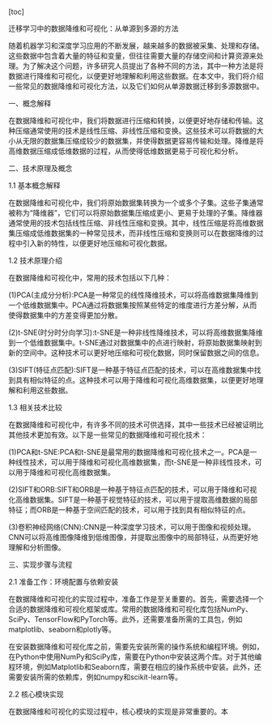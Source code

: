 
[toc]                    
                
                
迁移学习中的数据降维和可视化：从单源到多源的方法

随着机器学习和深度学习应用的不断发展，越来越多的数据被采集、处理和存储。这些数据中包含着大量的特征和变量，但往往需要大量的存储空间和计算资源来处理。为了解决这个问题，许多研究人员提出了各种不同的方法，其中一种方法是将数据进行降维和可视化，以便更好地理解和利用这些数据。在本文中，我们将介绍一些常见的数据降维和可视化方法，以及它们如何从单源数据迁移到多源数据中。

一、概念解释

在数据降维和可视化中，我们将数据进行压缩和转换，以便更好地存储和传输。这种压缩通常使用的技术是线性压缩、非线性压缩和变换。这些技术可以将数据的大小从无限的数据集压缩成较少的数据集，并使得数据更容易传输和处理。降维是将高维数据压缩成低维数据的过程，从而使得低维数据更易于可视化和分析。

二、技术原理及概念

1.1 基本概念解释

在数据降维和可视化中，我们将原始数据集转换为一个或多个子集。这些子集通常被称为“降维器”，它们可以将原始数据集压缩成更小、更易于处理的子集。降维器通常使用的技术包括线性压缩、非线性压缩和变换。其中，线性压缩是将高维数据集压缩成低维数据集的一种常见技术，而非线性压缩和变换则可以在数据降维的过程中引入新的特性，以便更好地压缩和可视化数据。

1.2 技术原理介绍

在数据降维和可视化中，常用的技术包括以下几种：

(1)PCA(主成分分析):PCA是一种常见的线性降维技术，可以将高维数据集降维到一个低维数据集中。PCA通过将数据集按照某些特定的维度进行方差分解，从而使得数据集中的方差变得更加分散。

(2)t-SNE(时分时分向学习):t-SNE是一种非线性降维技术，可以将高维数据集降维到一个低维数据集中。t-SNE通过对数据集中的点进行映射，将原始数据集映射到新的空间中。这种技术可以更好地压缩和可视化数据，同时保留数据之间的信息。

(3)SIFT(特征点匹配):SIFT是一种基于特征点匹配的技术，可以在高维数据集中找到具有相似特征的点。这种技术可以用于降维和可视化高维数据集，以便更好地理解和利用这些数据。

1.3 相关技术比较

在数据降维和可视化中，有许多不同的技术可供选择，其中一些技术已经被证明比其他技术更加有效。以下是一些常见的数据降维和可视化技术：

(1)PCA和t-SNE:PCA和t-SNE是最常用的数据降维和可视化技术之一。PCA是一种线性技术，可以用于降维和可视化高维数据集，而t-SNE是一种非线性技术，可以用于降维和可视化高维数据集。

(2)SIFT和ORB:SIFT和ORB是一种基于特征点匹配的技术，可以用于降维和可视化高维数据集。SIFT是一种基于视觉特征的技术，可以用于提取高维数据的局部特征；而ORB是一种基于空间匹配的技术，可以用于找到具有相似特征的点。

(3)卷积神经网络(CNN):CNN是一种深度学习技术，可以用于图像和视频处理。CNN可以将高维图像降维到低维图像，并提取出图像中的局部特征，从而更好地理解和分析图像。

三、实现步骤与流程

2.1 准备工作：环境配置与依赖安装

在数据降维和可视化的实现过程中，准备工作是至关重要的。首先，需要选择一个合适的数据降维和可视化框架或库。常用的数据降维和可视化库包括NumPy、SciPy、TensorFlow和PyTorch等。此外，还需要准备所需的工具包，例如matplotlib、seaborn和plotly等。

在安装数据降维和可视化库之前，需要先安装所需的操作系统和编程环境。例如，在Python中使用NumPy和SciPy库，需要在Python中安装这两个库。对于其他编程环境，例如Matplotlib和Seaborn库，需要在相应的操作系统中安装。此外，还需要安装所需的依赖库，例如numpy和scikit-learn等。

2.2 核心模块实现

在数据降维和可视化的实现过程中，核心模块的实现是非常重要的。本

